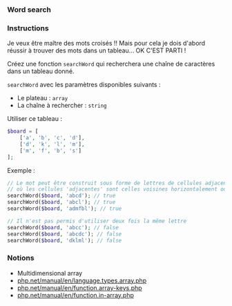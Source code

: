 ### Word search

### Instructions

Je veux être maître des mots croisés !!
Mais pour cela je dois d'abord réussir à trouver des mots dans un tableau... OK C'EST PARTI !

Créez une fonction `searchWord` qui recherchera une chaîne de caractères dans un tableau donné.

`searchWord` avec les paramètres disponibles suivants :
- Le plateau : `array`
- La chaîne à rechercher : `string`

Utiliser ce tableau : 
```php
$board = [
    ['a', 'b', 'c', 'd'],
    ['d', 'k', 'l', 'm'],
    ['m', 'f', 'b', 's']
];
```

Exemple :
```php
// Le mot peut être construit sous forme de lettres de cellules adjacentes séquentiellement
// où les cellules 'adjacentes' sont celles voisines horizontalement ou verticalement
searchWord($board, 'abcd'); // true
searchWord($board, 'abcl'); // true
searchWord($board, 'admfbl'); // true

// Il n'est pas permis d'utiliser deux fois la même lettre
searchWord($board, 'abcc'); // false
searchWord($board, 'abcdc'); // false
searchWord($board, 'dklml'); // false
```

### Notions

- Multidimensional array
- [php.net/manual/en/language.types.array.php](https://www.php.net/manual/en/language.types.array.php)
- [php.net/manual/en/function.array-keys.php](https://www.php.net/manual/en/function.array-keys.php)
- [php.net/manual/en/function.in-array.php](https://www.php.net/manual/en/function.in-array.php)
